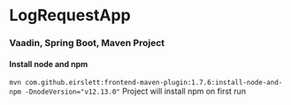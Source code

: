 # LogRequestApp
### Vaadin, Spring Boot, Maven Project
#### Install node and npm
``` mvn com.github.eirslett:frontend-maven-plugin:1.7.6:install-node-and-npm -DnodeVersion="v12.13.0" ```
Project will install npm on first run
